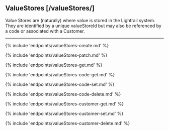 ## ValueStores [/valueStores/]

Value Stores are (naturally) where value is stored in the Lightrail system.  They are identified by a unique valueStoreId but may also be referenced by a code or associated with a Customer.

---
{% include 'endpoints/valueStores-create.md' %}

{% include 'endpoints/valueStores-patch.md' %}

{% include 'endpoints/valueStores-get.md' %}

{% include 'endpoints/valueStores-code-get.md' %}

{% include 'endpoints/valueStores-code-set.md' %}

{% include 'endpoints/valueStores-code-delete.md' %}

{% include 'endpoints/valueStores-customer-get.md' %}

{% include 'endpoints/valueStores-customer-set.md' %}

{% include 'endpoints/valueStores-customer-delete.md' %}

